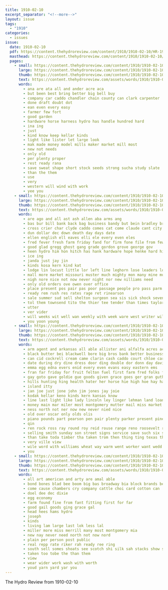 ```yaml
---
title: 1910-02-10
excerpt_separator: "<!--more-->"
layout: issue
tags:
  - "1910"
categories:
  - issues
issue:
  date: 1910-02-10
  pdf: https://content.thehydroreview.com/content/1910/1910-02-10/HR-1910-02-10.pdf
  masthead: https://content.thehydroreview.com/content/1910/1910-02-10/masthead/HR-1910-02-10.jpg
  pages:
    - small: https://content.thehydroreview.com/content/1910/1910-02-10/small/HR-1910-02-10-01.jpg
      large: https://content.thehydroreview.com/content/1910/1910-02-10/large/HR-1910-02-10-01.jpg
      thumb: https://content.thehydroreview.com/content/1910/1910-02-10/thumbnails/HR-1910-02-10-01.jpg
      text: https://content.thehydroreview.com/assets/words/1910/1910-02-10/HR-1910-02-10-01.txt
      words:
        - ana are ata all and ander acre aca
        - but been best bring better big bell buy
        - company car caddo chandler chain county can clark carpenter
        - done draft doubt dot
        - ean even every easy
        - farmer few fort
        - good garden
        - hardware horse harness hydro has handle hundred hard
        - ina ing
        - just
        - kind know keep kellar kinds
        - light like lister let large look
        - mak made money model mills maker market mill most
        - new not needs
        - only old
        - per plenty proper
        - rest ready rana
        - save sweat shape short stock seeds strong sucha study slate
        - than the them
        - use
        - very
        - western will wind with work
        - yee you
    - small: https://content.thehydroreview.com/content/1910/1910-02-10/small/HR-1910-02-10-02.jpg
      large: https://content.thehydroreview.com/content/1910/1910-02-10/large/HR-1910-02-10-02.jpg
      thumb: https://content.thehydroreview.com/content/1910/1910-02-10/thumbnails/HR-1910-02-10-02.jpg
      text: https://content.thehydroreview.com/assets/words/1910/1910-02-10/HR-1910-02-10-02.txt
      words:
        - are ago and all ast ash allen aba arms ang
        - bas bur bill bank back bag business bandy but bein bradley brown best bie bae been buys bros breeding born
        - cross crier char clyde caddo comes cat come claude cant city col cattle can cost corn call
        - dun dollar dec down death day days date
        - ellen english ell eaves elli ele every even eles
        - fred fever fresh farm friday fand for firm fone file from few
        - good glad gregg ghost gang grade gordon grove george gov
        - heen hydro him hon hitch has hank hardware hope henke hard hing had haskell hinton her
        - ice ing
        - janda just jay jin
        - kinds kosa kern kind kat
        - lodge lin locust little lor left line leghorn lose leaders loss last law
        - mall more market missouri muster much mighty mon many mine mules masia mound mack masoni mor may moser med matter mae milk
        - nigh nore nice not now never night nor new nilliams need
        - only old orders ove owen over office
        - place present pos pair pas poor passage people pro pass parm pure price plain post peals pow prairie phon per pet
        - ready rem rush res rates rage ret rinearson
        - sale summer sud sell shelton surgeon sea sis sick shock seven session seed see silver such seek saw she som sal store state savior second spring sible special said subject stea sunday stock sebo shing sharp
        - tol them townsend tito the thier tee tender than times taylor teach town too taken
        - utter
        - ver vider
        - will weeks wit well wan weekly with week ware west writer wilt work was waters workman
        - you yoon young
    - small: https://content.thehydroreview.com/content/1910/1910-02-10/small/HR-1910-02-10-03.jpg
      large: https://content.thehydroreview.com/content/1910/1910-02-10/large/HR-1910-02-10-03.jpg
      thumb: https://content.thehydroreview.com/content/1910/1910-02-10/thumbnails/HR-1910-02-10-03.jpg
      text: https://content.thehydroreview.com/assets/words/1910/1910-02-10/HR-1910-02-10-03.txt
      words:
        - arm agent and arkansas all able allister ani alfalfa acres acre ace are
        - black butter bei blackwell bore big bros bank better business benton bring but bone bradley benscoter bale bales box busi beebe been buy boy back best brad brother
        - can cid cockrell cream came clarin cash caddo court chloe card cutting cashier christ close cone cold chase chambers cheap collins calle con chance corn cough city clinton cee care college church come creek case chas
        - date during dry dine dress door ding double dor donn day davidson
        - emma egg edna evers enid every even evans easy eastern ems
        - fran far friday for fruit felton fuel first farm fred folks friends face found farms from fail free front ferguson fine
        - gay goto gave goldie gue goods given grace goes ger gran guthrie good griffin genevieve
        - hills hunting hing health hater her horse hie high hoe hay hafer henke hobby hens has honor home hydro
        - island itty
        - jan joe just jone john jim jones jay joie
        - kodak kellar keno kinds kern kansas know
        - line last light like lady lincoln ley linger lehman land loan left lila ler lines lumb lay lees longest less lawrie learn louis
        - money main mar miler most montgomery mutter mail miss market mon man mildred mina may meal milk mary more maki mont mound made mcbride
        - ness north not ner now new never nied nice
        - old over oscar only olds olis
        - piano pounds part pearson pen pair plenty parker present pine per pound post price pail people place proud pleasant pryor pretty pay past
        - qin
        - ren rock ross ray round roy reid rouse range reno roosevelt rate rest room
        - selling smith sunday son street signs service save such six side sun store sabin stock second soon springs sale scott see sae san sterling seo shen sugar sage smiling star sadie set sant straw sed shape shaw shower saturday sells school suh seen
        - than take toda timber tha taken trom then thing ting texas tham town try trip top the them ten
        - very ville view
        - wile word with williams wheat way warm went worker want wedd wood world winter will why well wilson while wait week weeks wolf ware white worth water woods was walter
        - you
    - small: https://content.thehydroreview.com/content/1910/1910-02-10/small/HR-1910-02-10-04.jpg
      large: https://content.thehydroreview.com/content/1910/1910-02-10/large/HR-1910-02-10-04.jpg
      thumb: https://content.thehydroreview.com/content/1910/1910-02-10/thumbnails/HR-1910-02-10-04.jpg
      text: https://content.thehydroreview.com/assets/words/1910/1910-02-10/HR-1910-02-10-04.txt
      words:
        - all art american and arty are amal able
        - bond bones blad bee boom big bas broadway bia block brands better
        - come cause chambers cry company cattle choi card cotton can
        - doel dee dec dixie
        - egg economy
        - farm found fine from fant fitting first for far
        - good gail goods ging grace gal
        - head hees hams hydro
        - joseph
        - kinds
        - living lam large last lok less lal
        - miller more miss merrill many most montgomery mia
        - new nay never need north not now nord
        - plain per person post public
        - real repp rate riker rah ready ree ring
        - south sell somes shoats see scotch shi silk sah stacks show store seas shall santo school sale
        - taken too tobe the than them
        - view
        - wear wider work wash with worth
        - youd yarn yard yar you
---
```


The Hydro Review from 1910-02-10

<!--more-->

